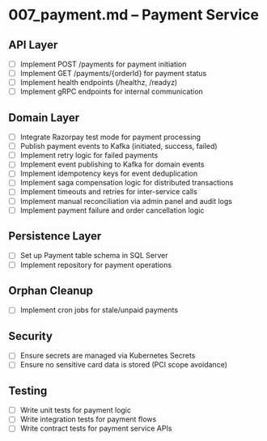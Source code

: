# 007_payment.md – Payment Service

## API Layer

- [ ] Implement POST /payments for payment initiation
- [ ] Implement GET /payments/{orderId} for payment status
- [ ] Implement health endpoints (/healthz, /readyz)
- [ ] Implement gRPC endpoints for internal communication

## Domain Layer

- [ ] Integrate Razorpay test mode for payment processing
- [ ] Publish payment events to Kafka (initiated, success, failed)
- [ ] Implement retry logic for failed payments
- [ ] Implement event publishing to Kafka for domain events
- [ ] Implement idempotency keys for event deduplication
- [ ] Implement saga compensation logic for distributed transactions
- [ ] Implement timeouts and retries for inter-service calls
- [ ] Implement manual reconciliation via admin panel and audit logs
- [ ] Implement payment failure and order cancellation logic

## Persistence Layer

- [ ] Set up Payment table schema in SQL Server
- [ ] Implement repository for payment operations

## Orphan Cleanup

- [ ] Implement cron jobs for stale/unpaid payments

## Security

- [ ] Ensure secrets are managed via Kubernetes Secrets
- [ ] Ensure no sensitive card data is stored (PCI scope avoidance)

## Testing

- [ ] Write unit tests for payment logic
- [ ] Write integration tests for payment flows
- [ ] Write contract tests for payment service APIs

